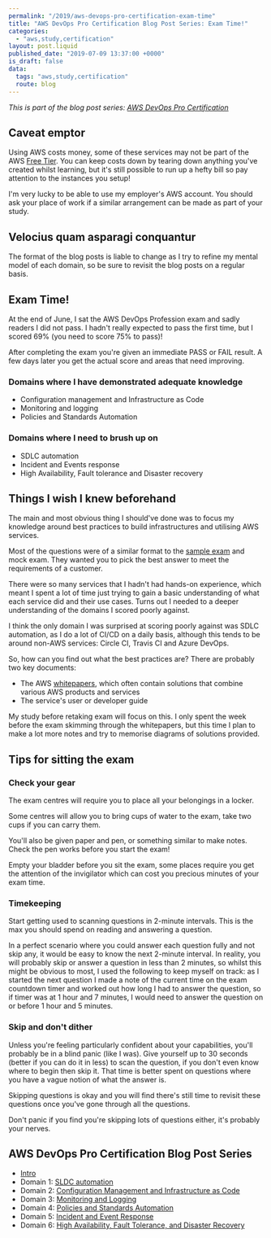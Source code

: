 ```yaml
---
permalink: "/2019/aws-devops-pro-certification-exam-time"
title: "AWS DevOps Pro Certification Blog Post Series: Exam Time!"
categories:
  - "aws,study,certification"
layout: post.liquid
published_date: "2019-07-09 13:37:00 +0000"
is_draft: false
data:
  tags: "aws,study,certification"
  route: blog
---
```


_This is part of the blog post series: [AWS DevOps Pro Certification](/2019/aws-devops-pro-certification-intro/)_

## Caveat emptor

Using AWS costs money, some of these services may not be part of the AWS [Free Tier][aws_free_tier]. You can keep costs down by tearing down anything you've created whilst learning, but it's still possible to run up a hefty bill so pay attention to the instances you setup!

I'm very lucky to be able to use my employer's AWS account. You should ask your place of work if a similar arrangement can be made as part of your study.

## Velocius quam asparagi conquantur

The format of the blog posts is liable to change as I try to refine my mental model of each domain, so be sure to revisit the blog posts on a regular basis.

## Exam Time!

At the end of June, I sat the AWS DevOps Profession exam and sadly readers I did not pass. I hadn't really expected to pass the first time, but I scored 69% (you need to score 75% to pass)!

After completing the exam you're given an immediate PASS or FAIL result. A few days later you get the actual score and areas that need improving.

### Domains where I have demonstrated adequate knowledge

- Configuration management and Infrastructure as Code
- Monitoring and logging
- Policies and Standards Automation

### Domains where I need to brush up on

- SDLC automation
- Incident and Events response
- High Availability, Fault tolerance and Disaster recovery


## Things I wish I knew beforehand

The main and most obvious thing I should've done was to focus my knowledge around best practices to build infrastructures and utilising AWS services.

Most of the questions were of a similar format to the [sample exam][aws_sample_exam] and mock exam. They wanted you to pick the best answer to meet the requirements of a customer. 

There were so many services that I hadn't had hands-on experience, which meant I spent a lot of time just trying to gain a basic understanding of what each service did and their use cases. Turns out I needed to a deeper understanding of the domains I scored poorly against.

I think the only domain I was surprised at scoring poorly against was SDLC automation, as I do a lot of CI/CD on a daily basis, although this tends to be around non-AWS services: Circle CI, Travis CI and Azure DevOps.

So, how can you find out what the best practices are? There are probably two key documents:

- The AWS [whitepapers][devopswp], which often contain solutions that combine various AWS products and services
- The service's user or developer guide

My study before retaking exam will focus on this. I only spent the week before the exam skimming through the whitepapers, but this time I plan to make a lot more notes and try to memorise diagrams of solutions provided.

## Tips for sitting the exam

### Check your gear

The exam centres will require you to place all your belongings in a locker.

Some centres will allow you to bring cups of water to the exam, take two cups if you can carry them. 

You'll also be given paper and pen, or something similar to make notes. Check the pen works before you start the exam!

Empty your bladder before you sit the exam, some places require you get the attention of the invigilator which can cost you precious minutes of your exam time.

### Timekeeping

Start getting used to scanning questions in 2-minute intervals. This is the max you should spend on reading and answering a question.

In a perfect scenario where you could answer each question fully and not skip any, it would be easy to know the next 2-minute interval. In reality, you will probably skip or answer a question in less than 2 minutes, so whilst this might be obvious to most, I used the following to keep myself on track: as I started the next question I made a note of the current time on the exam countdown timer and worked out how long I had to answer the question, so if timer was at 1 hour and 7 minutes, I would need to answer the question on or before 1 hour and 5 minutes.

### Skip and don't dither

Unless you're feeling particularly confident about your capabilities, you'll probably be in a blind panic (like I was). Give yourself up to 30 seconds (better if you can do it in less) to scan the question, if you don't even know where to begin then skip it. That time is better spent on questions where you have a vague notion of what the answer is.

Skipping questions is okay and you will find there's still time to revisit these questions once you've gone through all the questions.

Don't panic if you find you're skipping lots of questions either, it's probably your nerves.

<!-- links -->

[aws_free_tier]: https://aws.amazon.com/free/
[aws_sample_exam]: https://d1.awsstatic.com/training-and-certification/docs-devops-pro/AWS%20Certified%20DevOps%20Engineer%20-%20Professional_Sample%20Questions.pdf
[devopswp]: https://aws.amazon.com/whitepapers/

## AWS DevOps Pro Certification Blog Post Series

- [Intro](/2019/aws-devops-pro-certification-intro/)
- Domain 1: [SLDC automation](/2019/aws-devops-pro-certification-sdlc-intro/)
- Domain 2: [Configuration Management and Infrastructure as Code](/2019/aws-devops-pro-certification-configuration-management-and-infrastructure-as-code-intro)
- Domain 3: [Monitoring and Logging](/2019/aws-devops-pro-certification-monitoring-and-logging)
- Domain 4: [Policies and Standards Automation](/2019/aws-devops-pro-certification-policy-standards-automation/)
- Domain 5: [Incident and Event Response](/2019/aws-devops-pro-certification-incident-and-event-response/)
- Domain 6: [High Availability, Fault Tolerance, and Disaster Recovery](/2019/aws-devops-pro-certification-high-availability-fault-tolerance-disaster-recover/)
